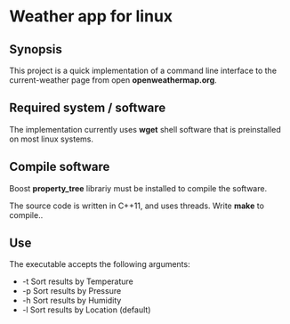 Weather app for linux
=====================

## Synopsis

This project is a quick implementation of a command line interface to the current-weather page from open **openweathermap.org**.

## Required system / software

The implementation currently uses **wget** shell software that is preinstalled on most linux systems. 

## Compile software

Boost **property_tree** librariy must be installed to compile the software.

The source code is written in C++11, and uses threads. Write **make** to compile..

## Use

The executable accepts the following arguments:
  * -t  Sort results by Temperature
  * -p  Sort results by Pressure 
  * -h  Sort results by Humidity
  * -l  Sort results by Location (default)


